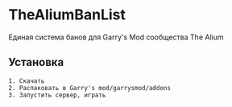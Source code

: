 # TheAliumBanList
Единая система банов для Garry's Mod сообщества The Alium

## Установка

```
1. Скачать
2. Распаковать в Garry's mod/garrysmod/addons
3. Запустить сервер, играть
```
